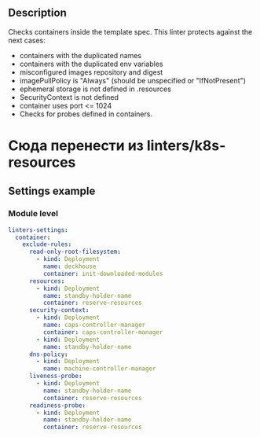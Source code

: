 ## Description

Checks containers inside the template spec. This linter protects against the next cases:
 - containers with the duplicated names
 - containers with the duplicated env variables
 - misconfigured images repository and digest
 - imagePullPolicy is "Always" (should be unspecified or "IfNotPresent")
 - ephemeral storage is not defined in .resources
 - SecurityContext is not defined
 - container uses port <= 1024
- Checks for probes defined in containers.

# Сюда перенести из linters/k8s-resources


## Settings example

### Module level

```yaml
linters-settings:
  container:
    exclude-rules:
      read-only-root-filesystem:
        - kind: Deployment
          name: deckhouse
          container: init-downloaded-modules
      resources:
        - kind: Deployment
          name: standby-holder-name
          container: reserve-resources
      security-context:
        - kind: Deployment
          name: caps-controller-manager
          container: caps-controller-manager
        - kind: Deployment
          name: standby-holder-name
      dns-policy:
        - kind: Deployment
          name: machine-controller-manager
      liveness-probe:
        - kind: Deployment
          name: standby-holder-name
          container: reserve-resources
      readiness-probe:
        - kind: Deployment
          name: standby-holder-name
          container: reserve-resources
```